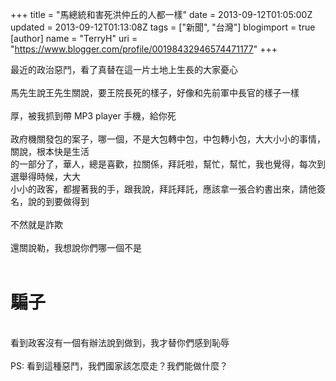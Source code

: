 +++
title = "馬總統和害死洪仲丘的人都一樣"
date = 2013-09-12T01:05:00Z
updated = 2013-09-12T01:13:08Z
tags = ["新聞", "台灣"]
blogimport = true 
[author]
	name = "TerryH"
	uri = "https://www.blogger.com/profile/00198432946574471177"
+++

最近的政治惡鬥，看了真替在這一片土地上生長的大家憂心<br /><br />馬先生說王先生關說，要王院長死的樣子，好像和先前軍中長官的樣子一樣<br /><br />厚，被我抓到帶 MP3 player 手機，給你死<br /><br />政府機關發包的案子，哪一個，不是大包轉中包，中包轉小包，大大小小的事情，關說，根本快是生活<br />的一部分了，華人，總是喜歡，拉關係，拜託啦，幫忙，幫忙，我也覺得，每次到選舉得時候，大大<br />小小的政客，都握著我的手，跟我說，拜託拜託，應該拿一張合約書出來，請他簽名，說的到要做得到<br /><br />不然就是詐欺<br /><br />還關說勒，我想說你們哪一個不是<br /><br /><h1>騙子</h1><br />看到政客沒有一個有辦法說到做到，我才替你們感到恥辱<br /><br />PS: 看到這種惡鬥，我們國家該怎麼走？我們能做什麼？
